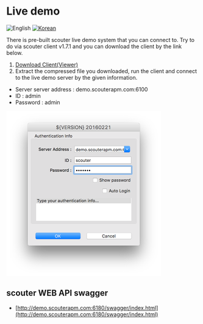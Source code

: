 # Live demo
![English](https://img.shields.io/badge/language-English-orange.svg) [![Korean](https://img.shields.io/badge/language-Korean-blue.svg)](Live-Demo_kr.md)

There is pre-built scouter live demo system that you can connect to.
Try to do via scouter client v1.7.1 and you can download the client by the link below.

1. [Download Client(Viewer)](https://github.com/scouter-project/scouter/releases/tag/v1.7.1)
2. Extract the compressed file you downloaded, run the client and connect to the live demo server by the given information.
  - Server server address : demo.scouterapm.com:6100
  - ID : admin
  - Password : admin
  
![login](../img/main/live-demo-client-login.png)

## scouter WEB API swagger
 - [http://demo.scouterapm.com:6180/swagger/index.html](http://demo.scouterapm.com:6180/swagger/index.html)